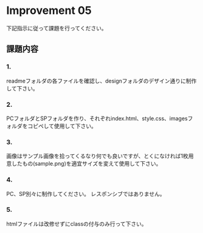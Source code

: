 # Improvement 05
下記指示に従って課題を行ってください。

## 課題内容

### 1.
readmeフォルダの各ファイルを確認し、designフォルダのデザイン通りに制作して下さい。

### 2.
PCフォルダとSPフォルダを作り、それぞれindex.html、style.css、imagesフォルダをコピペして使用して下さい。

### 3.
画像はサンプル画像を拾ってくるなり何でも良いですが、とくになければ1枚用意したもの(sample.png)を適宜サイズを変えて使用して下さい。

### 4.
PC、SP別々に制作してください。
レスポンシブではありません。

### 5.
htmlファイルは改修せずにclassの付与のみ行って下さい。
